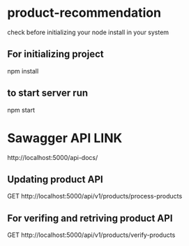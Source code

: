 # product-recommendation


check before initializing your node install in your system

## For initializing project
npm install 

## to start server run 
npm start 

#  Sawagger API LINK
http://localhost:5000/api-docs/

## Updating product API 

GET http://localhost:5000/api/v1/products/process-products

## For verifing and retriving product API

GET http://localhost:5000/api/v1/products/verify-products 
